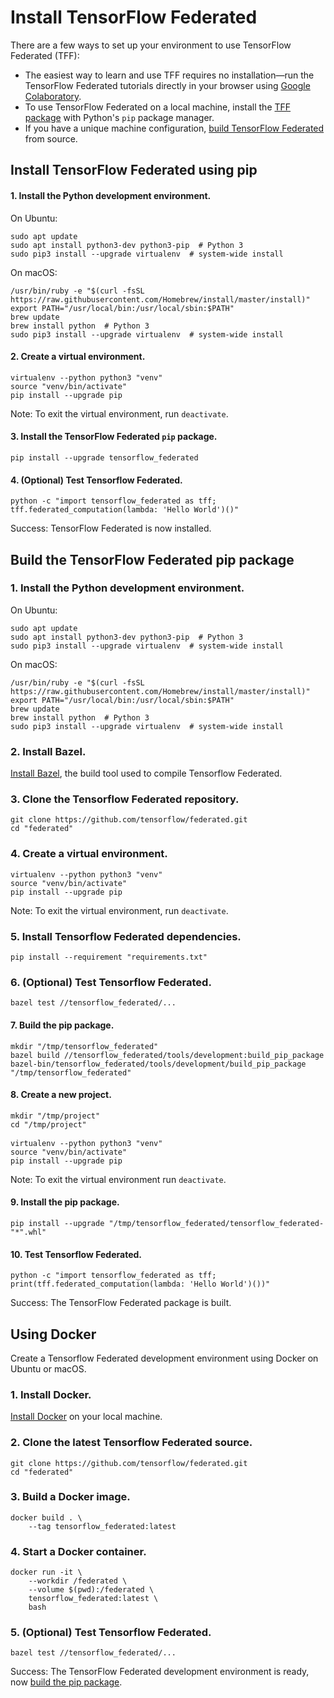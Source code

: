 # Install TensorFlow Federated

There are a few ways to set up your environment to use TensorFlow Federated
(TFF):

*   The easiest way to learn and use TFF requires no installation—run the
    TensorFlow Federated tutorials directly in your browser using
    [Google Colaboratory](https://colab.research.google.com/notebooks/welcome.ipynb).
*   To use TensorFlow Federated on a local machine, install the
    [TFF package](#install-tensorflow-federated-using-pip) with Python's `pip`
    package manager.
*   If you have a unique machine configuration,
    [build TensorFlow Federated](#build-the-tensorflow-federated-pip-package)
    from source.

## Install TensorFlow Federated using pip

#### 1. Install the Python development environment.

On Ubuntu:

<pre class="prettyprint lang-bsh">
<code class="devsite-terminal">sudo apt update</code>
<code class="devsite-terminal">sudo apt install python3-dev python3-pip  # Python 3</code>
<code class="devsite-terminal">sudo pip3 install --upgrade virtualenv  # system-wide install</code>
</pre>

On macOS:

<pre class="prettyprint lang-bsh">
<code class="devsite-terminal">/usr/bin/ruby -e "$(curl -fsSL https://raw.githubusercontent.com/Homebrew/install/master/install)"</code>
<code class="devsite-terminal">export PATH="/usr/local/bin:/usr/local/sbin:$PATH"</code>
<code class="devsite-terminal">brew update</code>
<code class="devsite-terminal">brew install python  # Python 3</code>
<code class="devsite-terminal">sudo pip3 install --upgrade virtualenv  # system-wide install</code>
</pre>

#### 2. Create a virtual environment.

<pre class="prettyprint lang-bsh">
<code class="devsite-terminal">virtualenv --python python3 "venv"</code>
<code class="devsite-terminal">source "venv/bin/activate"</code>
<code class="devsite-terminal tfo-terminal-venv">pip install --upgrade pip</code>
</pre>

Note: To exit the virtual environment, run `deactivate`.

#### 3. Install the TensorFlow Federated `pip` package.

<pre class="prettyprint lang-bsh">
<code class="devsite-terminal tfo-terminal-venv">pip install --upgrade tensorflow_federated</code>
</pre>

#### 4. (Optional) Test Tensorflow Federated.

<pre class="prettyprint lang-bsh">
<code class="devsite-terminal tfo-terminal-venv">python -c "import tensorflow_federated as tff; tff.federated_computation(lambda: 'Hello World')()"</code>
</pre>

Success: TensorFlow Federated is now installed.

## Build the TensorFlow Federated pip package

### 1. Install the Python development environment.

On Ubuntu:

<pre class="prettyprint lang-bsh">
<code class="devsite-terminal">sudo apt update</code>
<code class="devsite-terminal">sudo apt install python3-dev python3-pip  # Python 3</code>
<code class="devsite-terminal">sudo pip3 install --upgrade virtualenv  # system-wide install</code>
</pre>

On macOS:

<pre class="prettyprint lang-bsh">
<code class="devsite-terminal">/usr/bin/ruby -e "$(curl -fsSL https://raw.githubusercontent.com/Homebrew/install/master/install)"</code>
<code class="devsite-terminal">export PATH="/usr/local/bin:/usr/local/sbin:$PATH"</code>
<code class="devsite-terminal">brew update</code>
<code class="devsite-terminal">brew install python  # Python 3</code>
<code class="devsite-terminal">sudo pip3 install --upgrade virtualenv  # system-wide install</code>
</pre>

### 2. Install Bazel.

[Install Bazel](https://docs.bazel.build/versions/master/install.html), the
build tool used to compile Tensorflow Federated.

### 3. Clone the Tensorflow Federated repository.

<pre class="prettyprint lang-bsh">
<code class="devsite-terminal">git clone https://github.com/tensorflow/federated.git</code>
<code class="devsite-terminal">cd "federated"</code>
</pre>

### 4. Create a virtual environment.

<pre class="prettyprint lang-bsh">
<code class="devsite-terminal">virtualenv --python python3 "venv"</code>
<code class="devsite-terminal">source "venv/bin/activate"</code>
<code class="devsite-terminal tfo-terminal-venv">pip install --upgrade pip</code>
</pre>

Note: To exit the virtual environment, run `deactivate`.

### 5. Install Tensorflow Federated dependencies.

<pre class="prettyprint lang-bsh">
<code class="devsite-terminal tfo-terminal-venv">pip install --requirement "requirements.txt"</code>
</pre>

### 6. (Optional) Test Tensorflow Federated.

<pre class="prettyprint lang-bsh">
<code class="devsite-terminal tfo-terminal-venv">bazel test //tensorflow_federated/...</code>
</pre>

#### 7. Build the pip package.

<pre class="prettyprint lang-bsh">
<code class="devsite-terminal">mkdir "/tmp/tensorflow_federated"</code>
<code class="devsite-terminal">bazel build //tensorflow_federated/tools/development:build_pip_package</code>
<code class="devsite-terminal">bazel-bin/tensorflow_federated/tools/development/build_pip_package "/tmp/tensorflow_federated"</code>
</pre>

#### 8. Create a new project.

<pre class="prettyprint lang-bsh">
<code class="devsite-terminal">mkdir "/tmp/project"</code>
<code class="devsite-terminal">cd "/tmp/project"</code>

<code class="devsite-terminal">virtualenv --python python3 "venv"</code>
<code class="devsite-terminal">source "venv/bin/activate"</code>
<code class="devsite-terminal tfo-terminal-venv">pip install --upgrade pip</code>
</pre>

Note: To exit the virtual environment run `deactivate`.

#### 9. Install the pip package.

<pre class="prettyprint lang-bsh">
<code class="devsite-terminal tfo-terminal-venv">pip install --upgrade "/tmp/tensorflow_federated/tensorflow_federated-"*".whl"</code>
</pre>

#### 10. Test Tensorflow Federated.

<pre class="prettyprint lang-bsh">
<code class="devsite-terminal tfo-terminal-venv">python -c "import tensorflow_federated as tff; print(tff.federated_computation(lambda: 'Hello World')())"</code>
</pre>

Success: The TensorFlow Federated package is built.

## Using Docker

Create a Tensorflow Federated development environment using Docker on Ubuntu or
macOS.

### 1. Install Docker.

[Install Docker](https://docs.docker.com/install/) on your local machine.

### 2. Clone the latest Tensorflow Federated source.

<pre class="prettyprint lang-bsh">
<code class="devsite-terminal">git clone https://github.com/tensorflow/federated.git</code>
<code class="devsite-terminal">cd "federated"</code>
</pre>

### 3. Build a Docker image.

<pre class="prettyprint lang-bsh">
<code class="devsite-terminal">docker build . \
    --tag tensorflow_federated:latest</code>
</pre>

### 4. Start a Docker container.

<pre class="prettyprint lang-bsh">
<code class="devsite-terminal">docker run -it \
    --workdir /federated \
    --volume $(pwd):/federated \
    tensorflow_federated:latest \
    bash</code>
</pre>

### 5. (Optional) Test Tensorflow Federated.

<pre class="prettyprint lang-bsh">
<code class="devsite-terminal">bazel test //tensorflow_federated/...</code>
</pre>

Success: The TensorFlow Federated development environment is ready, now
[build the pip package](#build-the-pip-package).
